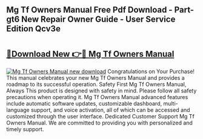 ## Mg Tf Owners Manual Free Pdf Download - Part-gt6 New Repair Owner Guide - User Service Edition Qcv3e

# <h2><a href="http://cf19842.oget.top/?id=Mg+Tf+Owners+Manual">🔗Download New 👉🔴 Mg Tf Owners Manual</a></h2>

[![Mg Tf Owners Manual new download](https://i.imgur.com/5g1atiW.png)](http://cf19842.oget.top/?id=Mg+Tf+Owners+Manual)
Congratulations on Your Purchase! This manual celebrates your new Mg Tf Owners Manual and provides a roadmap to its successful operation. Safety First Mg Tf Owners Manual, Always This product is designed with safety in mind. Please follow all safety precautions when operating it. Mg Tf Owners Manual advanced features include automatic software updates, customizable dashboard, multi-language support, and voice activation, all of which can be accessed and customized through the user interface. Dedicated Customer Support Mg Tf Owners Manual. We are committed to providing you with personalized and timely support.
